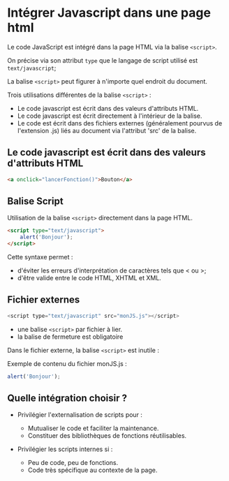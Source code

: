 # Intégrer Javascript dans une page html

Le code JavaScript est intégré dans la page HTML via la balise `<script>`.

On précise via son attribut `type` que le langage de script utilisé est `text/javascript`;

La balise `<script>` peut figurer à n'importe quel endroit du document.


Trois utilisations différentes de la balise `<script>` :
* Le code javascript est écrit dans des valeurs d'attributs HTML.
* Le code javascript est écrit directement à l'intérieur de la balise.
* Le code est écrit dans des fichiers externes (généralement pourvus de l'extension .js) liés au document via l'attribut 'src' de la balise.


## Le code javascript est écrit dans des valeurs d'attributs HTML

```html
<a onclick="lancerFonction()">Bouton</a>
```

## Balise Script

Utilisation de la balise `<script>` directement dans la page HTML.

```html
<script type="text/javascript">
	alert('Bonjour');
</script>
```
Cette syntaxe permet :

* d'éviter les erreurs d'interprétation de caractères tels que < ou >;
* d'être valide entre le code HTML, XHTML et XML.

## Fichier externes

```javascript
<script type="text/javascript" src="monJS.js"></script>
```

* une balise `<script>` par fichier à lier.
* la balise de fermeture est obligatoire

Dans le fichier externe, la balise `<script>` est inutile :

Exemple  de contenu du fichier monJS.js :

```js
alert('Bonjour');
```


## Quelle intégration choisir ?

* Privilégier l'externalisation de scripts pour :
  * Mutualiser le code et faciliter la maintenance.
  * Constituer des bibliothèques de fonctions réutilisables.

* Privilégier les scripts internes si :
  * Peu de code, peu de fonctions.
  * Code très spécifique au contexte de la page.
